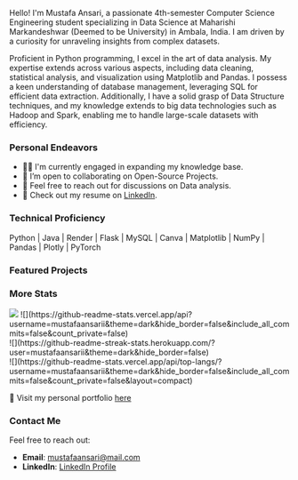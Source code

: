 Hello! I'm Mustafa Ansari, a passionate 4th-semester Computer Science Engineering student specializing in Data Science at Maharishi Markandeshwar (Deemed to be University) in Ambala, India. I am driven by a curiosity for unraveling insights from complex datasets.

Proficient in Python programming, I excel in the art of data analysis. My expertise extends across various aspects, including data cleaning, statistical analysis, and visualization using Matplotlib and Pandas. I possess a keen understanding of database management, leveraging SQL for efficient data extraction. Additionally, I have a solid grasp of Data Structure techniques, and my knowledge extends to big data technologies such as Hadoop and Spark, enabling me to handle large-scale datasets with efficiency.


### Personal Endeavors

* 👨‍💻 I'm currently engaged in expanding my knowledge base.
* 👯 I’m open to collaborating on Open-Source Projects.
* 💬 Feel free to reach out for discussions on Data analysis.
* 📄 Check out my resume on [LinkedIn](https://www.linkedin.com/in/mustafaansaari/).

### Technical Proficiency

Python | Java | Render | Flask | MySQL | Canva | Matplotlib | NumPy | Pandas | Plotly | PyTorch


### Featured Projects




### More Stats

<img src="https://github-profile-trophy.vercel.app/?username=mustafaansarii&theme=dracula"/>
![](https://github-readme-stats.vercel.app/api?username=mustafaansarii&theme=dark&hide_border=false&include_all_commits=false&count_private=false)<br/>
![](https://github-readme-streak-stats.herokuapp.com/?user=mustafaansarii&theme=dark&hide_border=false)<br/>
![](https://github-readme-stats.vercel.app/api/top-langs/?username=mustafaansarii&theme=dark&hide_border=false&include_all_commits=false&count_private=false&layout=compact)

🚀 Visit my personal portfolio [here](https://mustafaansari.rf.gd/)

### Contact Me

Feel free to reach out:

- **Email**: [mustafaansari@mail.com](mailto:mustafaansari@mail.com)
- **LinkedIn**: [LinkedIn Profile](https://www.linkedin.com/in/mustafaansaari/)
